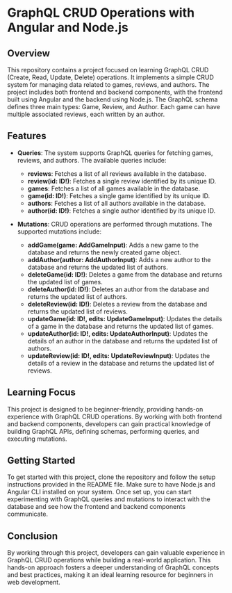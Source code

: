 # GraphQL CRUD Operations with Angular and Node.js

## Overview
This repository contains a project focused on learning GraphQL CRUD (Create, Read, Update, Delete) operations. It implements a simple CRUD system for managing data related to games, reviews, and authors. The project includes both frontend and backend components, with the frontend built using Angular and the backend using Node.js. The GraphQL schema defines three main types: Game, Review, and Author. Each game can have multiple associated reviews, each written by an author.

## Features
- **Queries**: The system supports GraphQL queries for fetching games, reviews, and authors. The available queries include:
  - **reviews**: Fetches a list of all reviews available in the database.
  - **review(id: ID!)**: Fetches a single review identified by its unique ID.
  - **games**: Fetches a list of all games available in the database.
  - **game(id: ID!)**: Fetches a single game identified by its unique ID.
  - **authors**: Fetches a list of all authors available in the database.
  - **author(id: ID!)**: Fetches a single author identified by its unique ID.

- **Mutations**: CRUD operations are performed through mutations. The supported mutations include:
  - **addGame(game: AddGameInput)**: Adds a new game to the database and returns the newly created game object.
  - **addAuthor(author: AddAuthorInput)**: Adds a new author to the database and returns the updated list of authors.
  - **deleteGame(id: ID!)**: Deletes a game from the database and returns the updated list of games.
  - **deleteAuthor(id: ID!)**: Deletes an author from the database and returns the updated list of authors.
  - **deleteReview(id: ID!)**: Deletes a review from the database and returns the updated list of reviews.
  - **updateGame(id: ID!, edits: UpdateGameInput)**: Updates the details of a game in the database and returns the updated list of games.
  - **updateAuthor(id: ID!, edits: UpdateAuthorInput)**: Updates the details of an author in the database and returns the updated list of authors.
  - **updateReview(id: ID!, edits: UpdateReviewInput)**: Updates the details of a review in the database and returns the updated list of reviews.

## Learning Focus
This project is designed to be beginner-friendly, providing hands-on experience with GraphQL CRUD operations. By working with both frontend and backend components, developers can gain practical knowledge of building GraphQL APIs, defining schemas, performing queries, and executing mutations.

## Getting Started
To get started with this project, clone the repository and follow the setup instructions provided in the README file. Make sure to have Node.js and Angular CLI installed on your system. Once set up, you can start experimenting with GraphQL queries and mutations to interact with the database and see how the frontend and backend components communicate.

## Conclusion
By working through this project, developers can gain valuable experience in GraphQL CRUD operations while building a real-world application. This hands-on approach fosters a deeper understanding of GraphQL concepts and best practices, making it an ideal learning resource for beginners in web development.
